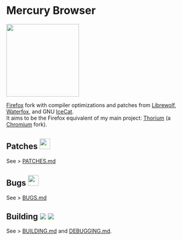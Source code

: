 # Mercury Browser

<img src="https://raw.githubusercontent.com/Alex313031/Mercury/main/logos/Mercury_256.png" width="192">

[Firefox](https://www.mozilla.org/en-US/firefox/) fork with compiler optimizations and patches from [Librewolf](https://gitlab.com/librewolf-community), [Waterfox](https://github.com/WaterfoxCo/Waterfox), and GNU [IceCat](https://www.gnu.org/software/gnuzilla/). \
It aims to be the Firefox equivalent of my main project: [Thorium](https://github.com/Alex313031/Thorium) (a [Chromium](https://www.chromium.org/) fork).

## Patches <img src="https://raw.githubusercontent.com/Alex313031/Mercury/main/logos/patches.png" width="28">
See > [PATCHES.md](https://github.com/Alex313031/Mercury/blob/main/docs/PATCHES.md)

## Bugs <img src="https://github.com/Alex313031/Mercury/blob/main/logos/bug.svg" width="28">
See > [BUGS.md](https://github.com/Alex313031/Mercury/blob/main/docs/BUGS.md)

## Building <img src="https://github.com/Alex313031/Mercury/blob/main/logos/build_light.svg#gh-dark-mode-only"> <img src="https://github.com/Alex313031/Mercury/blob/main/logos/build_dark.svg#gh-light-mode-only">
See > [BUILDING.md](https://github.com/Alex313031/Mercury/blob/main/docs/BUILDING.md) and [DEBUGGING.md](https://github.com/Alex313031/Mercury/blob/main/docs/DEBUGGING.md).
